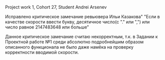 Project work 1,  Cohort 27,  Student Andrei Arsenev

Исправлено критическое замечание ревьювера Ильи Казакова"
"Если в качестве скорости ввести букву, десятичное число(с "." или ",") 
или число равное 2147483648 или больше"

Данное критическое замечание считаю некорректным, т.к. в Задании к Проектной работе №1 
среди абсолютно подробнейшим образом описанного функционала не было даже намёка 
на проверку корректности вводимой скорости.